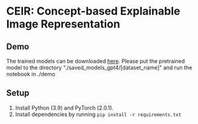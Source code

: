 # CEIR: Concept-based Explainable Image Representation

## Demo
The trained models can be downloaded [here](https://drive.google.com/drive/folders/1FFvFuBxvuZoRc3sbyEMRymjMYIyyqxsi?usp=sharing). Please put the pretrained model to the directory "./saved_models_gpt4/[dataset_name]" and run the notebook in ./demo

## Setup

1. Install Python (3.9) and PyTorch (2.0.1).
2. Install dependencies by running `pip install -r requirements.txt`
